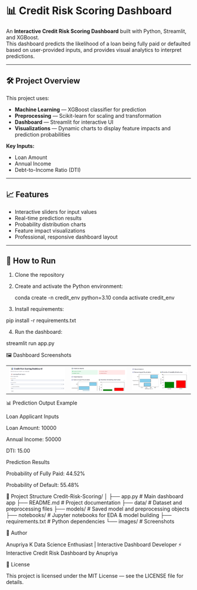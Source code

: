 # 📊 Credit Risk Scoring Dashboard

An **Interactive Credit Risk Scoring Dashboard** built with Python, Streamlit, and XGBoost.  
This dashboard predicts the likelihood of a loan being fully paid or defaulted based on user-provided inputs, and provides visual analytics to interpret predictions.

---

## 🛠 Project Overview

This project uses:
- **Machine Learning** — XGBoost classifier for prediction
- **Preprocessing** — Scikit-learn for scaling and transformation
- **Dashboard** — Streamlit for interactive UI
- **Visualizations** — Dynamic charts to display feature impacts and prediction probabilities

**Key Inputs:**
- Loan Amount
- Annual Income
- Debt-to-Income Ratio (DTI)

---

## 📈 Features

- Interactive sliders for input values  
- Real-time prediction results  
- Probability distribution charts  
- Feature impact visualizations  
- Professional, responsive dashboard layout

---

## 🚀 How to Run

1. Clone the repository  
2. Create and activate the Python environment:

   conda create -n credit_env python=3.10
   conda activate credit_env
   
3. Install requirements:

pip install -r requirements.txt


4. Run the dashboard:

streamlit run app.py

🖼 Dashboard Screenshots
<table> <tr> <td><img src="dashboard_1.png" width="300"></td> <td><img src="dashboard_2.png" width="300"></td> <td><img src="dashboard_3.png" width="300"></td> </tr> </table>

📊 Prediction Output Example

Loan Applicant Inputs

Loan Amount: 10000

Annual Income: 50000

DTI: 15.00

Prediction Results

Probability of Fully Paid: 44.52%

Probability of Default: 55.48%

📂 Project Structure
Credit-Risk-Scoring/
│
├── app.py               # Main dashboard app
├── README.md           # Project documentation
├── data/               # Dataset and preprocessing files
├── models/             # Saved model and preprocessing objects
├── notebooks/          # Jupyter notebooks for EDA & model building
├── requirements.txt    # Python dependencies
└── images/             # Screenshots

📝 Author

Anupriya K
Data Science Enthusiast | Interactive Dashboard Developer
⚡ Interactive Credit Risk Dashboard by Anupriya

📌 License

This project is licensed under the MIT License — see the LICENSE
 file for details.